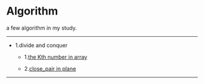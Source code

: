 # Algorithm

a few algorithm in my study.

---

- 1.divide and conquer

  - 1.[the Kth number in array]( Algorithm/divide-and-conquer/The_Kth_num_in_array.cpp )
  
  - 2.[close_pair in plane]( Algorithm/divide-and-conquer/cloest_pair_1.cpp )

---

